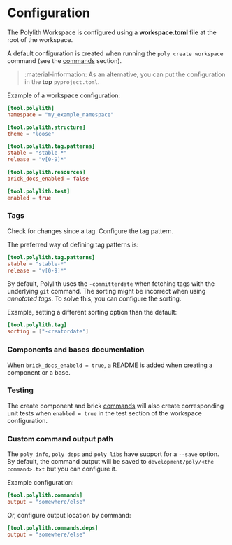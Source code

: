 # Configuration

The Polylith Workspace is configured using a __workspace.toml__ file at the root of the workspace.

A default configuration is created when running the `poly create workspace` command (see the [commands](commands.md) section).

> :material-information: As an alternative, you can put the configuration in the __top__ `pyproject.toml`.

Example of a workspace configuration:

``` toml
[tool.polylith]
namespace = "my_example_namespace"

[tool.polylith.structure]
theme = "loose"

[tool.polylith.tag.patterns]
stable = "stable-*"
release = "v[0-9]*"

[tool.polylith.resources]
brick_docs_enabled = false

[tool.polylith.test]
enabled = true
```


### Tags
Check for changes since a tag. Configure the tag pattern.

The preferred way of defining tag patterns is:
``` toml
[tool.polylith.tag.patterns]
stable = "stable-*"
release = "v[0-9]*"
```

By default, Polylith uses the `-committerdate` when fetching tags with the underlying `git` command.
The sorting might be incorrect when using _annotated tags_. To solve this, you can configure
the sorting.

Example, setting a different sorting option than the default:
``` toml
[tool.polylith.tag]
sorting = ["-creatordate"]
```

### Components and bases documentation
When `brick_docs_enabeld = true`, a README is added when creating a component or a base.

### Testing
The create component and brick [commands](commands.md) will also create corresponding unit tests when `enabled = true` in the test section of the workspace configuration.


### Custom command output path
The `poly info`, `poly deps` and `poly libs` have support for a `--save` option.
By default, the command output will be saved to `development/poly/<the command>.txt` but you can configure it.

Example configuration:

``` toml
[tool.polylith.commands]
output = "somewhere/else"
```

Or, configure output location by command:

``` toml
[tool.polylith.commands.deps]
output = "somewhere/else"
```

